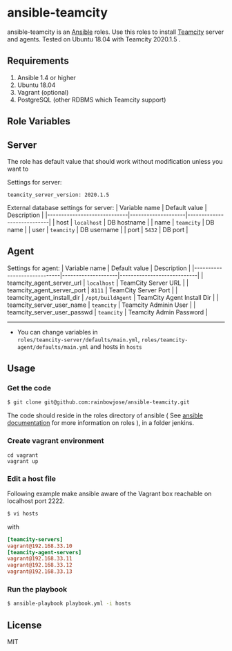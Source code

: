 


  
ansible-teamcity
=========

ansible-teamcity is an [Ansible](http://ansible.com) roles.
Use this roles to install [Teamcity](http://www.jetbrains.com/teamcity/) server and agents. Tested on Ubuntu 18.04 with Teamcity 2020.1.5 .

Requirements
------------

1. Ansible 1.4 or higher
2. Ubuntu 18.04
3. Vagrant (optional)
4. PostgreSQL (other RDBMS which Teamcity support)

Role Variables
--------------

## Server
The role has default value that should work without modification unless you want to

Settings for server:

    teamcity_server_version: 2020.1.5

External database settings for server:
| Variable name               | Default value      | Description                |
|-----------------------------|--------------------|----------------------------|
| host                        |  `localhost`       | DB hostname                |
| name                        |  `teamcity`        | DB name                    |
| user                        |  `teamcity`        | DB username                |
| port                        |  `5432`            | DB port                    |

## Agent
Settings for agent:
| Variable name               | Default value      | Description                |
|-----------------------------|--------------------|----------------------------|
| teamcity_agent_server_url   |  `localhost`       | TeamCity Server URL        |
| teamcity_agent_server_port  |  `8111`            | TeamCity Server Port       |
| teamcity_agent_install_dir  |  `/opt/buildAgent` | TeamCity Agent Install Dir |
| teamcity_server_user_name   | `teamcity`         | Teamcity Adminin User      |
| teamcity_server_user_passwd | `teamcity`         | Teamcity Admin Password    |

--------------

 - You can change variables in  
   ```roles/teamcity-server/defaults/main.yml```, 
   ```roles/teamcity-agent/defaults/main.yml``` and hosts in ```hosts```



Usage
----------------

### Get the code

```bash
$ git clone git@github.com:rainbowjose/ansible-teamcity.git
```

The code should reside in the roles directory of ansible ( See [ansible documentation](http://www.ansibleworks.com/docs/playbooks.html#roles) for more information on roles ), in a folder jenkins.

### Create vagrant environment
```
cd vagrant
vagrant up
```

### Edit a host file

Following example make ansible aware of the Vagrant box reachable on localhost port 2222.

```bash
$ vi hosts
```

with

```ini
[teamcity-servers]
vagrant@192.168.33.10
[teamcity-agent-servers]
vagrant@192.168.33.11
vagrant@192.168.33.12
vagrant@192.168.33.13
```

### Run the playbook

```bash
$ ansible-playbook playbook.yml -i hosts
```

License
-------

MIT
